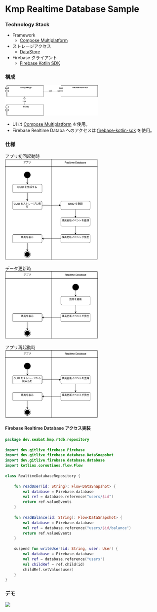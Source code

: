 # Kmp Realtime Database Sample

### Technology Stack

* Framework
    * [Compose Multiplatform](https://www.jetbrains.com/ja-jp/compose-multiplatform/)
* ストレージアクセス
    * [DataStore](https://developer.android.com/kotlin/multiplatform/datastore?hl=ja)
* Firebase クライアント
    * [Firebase Kotlin SDK](https://github.com/GitLiveApp/firebase-kotlin-sdk) 

### 構成

<img src="docs/architecture.png" width = "300px">  
  

* UI は [Compose Multiplatform](https://www.jetbrains.com/ja-jp/compose-multiplatform/) を使用。
* Firebase Realtime Databa へのアクセスは [firebase-kotlin-sdk](https://github.com/GitLiveApp/firebase-kotlin-sdk/tree/master/firebase-database) を使用。

### 仕様

アプリ初回起動時  
<img src="docs/first.png" width = "300px">  

データ更新時  
<img src="docs/updateData.png" width = "300px">  

アプリ再起動時  
<img src="docs/relaunch.png" width = "300px">  


#### Firebase Realtime Database アクセス実装 

``` kotlin
package dev.seabat.kmp.rtdb.repository

import dev.gitlive.firebase.Firebase
import dev.gitlive.firebase.database.DataSnapshot
import dev.gitlive.firebase.database.database
import kotlinx.coroutines.flow.Flow

class RealtimeDatabaseRepository {

    fun readUser(id: String): Flow<DataSnapshot> {
        val database = Firebase.database
        val ref = database.reference("users/$id")
        return ref.valueEvents
    }

    fun readBalance(id: String): Flow<DataSnapshot> {
        val database = Firebase.database
        val ref = database.reference("users/$id/balance")
        return ref.valueEvents
    }

    suspend fun writeUser(id: String, user: User) {
        val database = Firebase.database
        val ref = database.reference("users")
        val childRef = ref.child(id)
        childRef.setValue(user)
    }
}
```

### デモ

<img src="docs/demo_rtdb.gif" width = "700px">